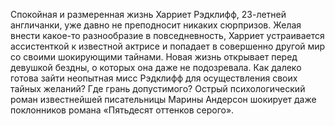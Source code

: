 <!--2020-12-04 01:11:25-->
Спокойная и размеренная жизнь Харриет Рэдклифф, 23-летней англичанки, уже давно не преподносит никаких сюрпризов. Желая внести какое-то разнообразие в повседневность, Харриет устраивается ассистенткой к известной актрисе и попадает в совершенно другой мир со своими шокирующими тайнами. Новая жизнь открывает перед девушкой бездны, о которых она даже не подозревала. Как далеко готова зайти неопытная мисс Рэдклифф для осуществления своих тайных желаний? Где грань допустимого?
Острый психологический роман известнейшей писательницы Марины Андерсон шокирует даже поклонников романа «Пятьдесят оттенков серого».